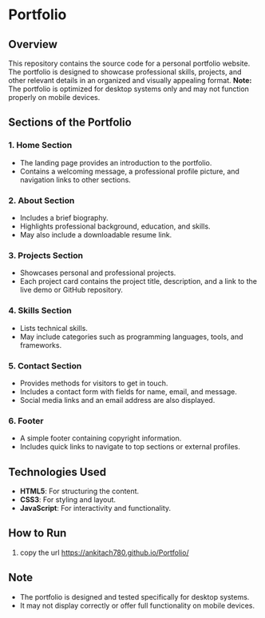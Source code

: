 # Portfolio

## Overview
This repository contains the source code for a personal portfolio website. The portfolio is designed to showcase professional skills, projects, and other relevant details in an organized and visually appealing format. 
**Note:** The portfolio is optimized for desktop systems only and may not function properly on mobile devices.

## Sections of the Portfolio

### 1. **Home Section**
   - The landing page provides an introduction to the portfolio.
   - Contains a welcoming message, a professional profile picture, and navigation links to other sections.

### 2. **About Section**
   - Includes a brief biography.
   - Highlights professional background, education, and skills.
   - May also include a downloadable resume link.

### 3. **Projects Section**
   - Showcases personal and professional projects.
   - Each project card contains the project title, description, and a link to the live demo or GitHub repository.

### 4. **Skills Section**
   - Lists technical skills.
   - May include categories such as programming languages, tools, and frameworks.

### 5. **Contact Section**
   - Provides methods for visitors to get in touch.
   - Includes a contact form with fields for name, email, and message.
   - Social media links and an email address are also displayed.

### 6. **Footer**
   - A simple footer containing copyright information.
   - Includes quick links to navigate to top sections or external profiles.

## Technologies Used
- **HTML5**: For structuring the content.
- **CSS3**: For styling and layout.
- **JavaScript**: For interactivity and functionality.
  
## How to Run
1. copy the url https://ankitach780.github.io/Portfolio/

## Note
- The portfolio is designed and tested specifically for desktop systems.
- It may not display correctly or offer full functionality on mobile devices.
